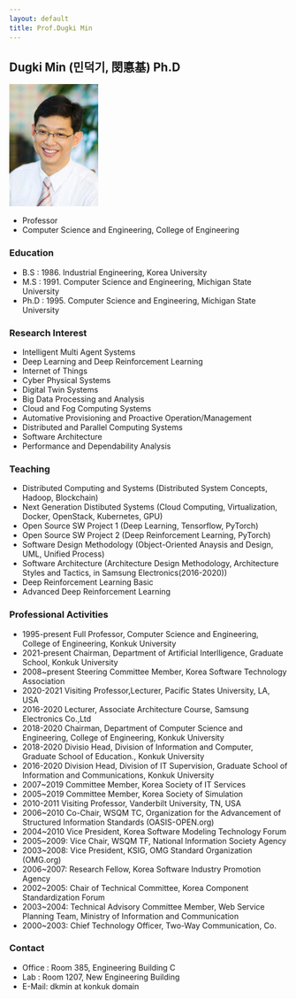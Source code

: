 ```yaml
---
layout: default
title: Prof.Dugki Min
---
```


## Dugki Min (민덕기, 閔悳基) Ph.D
![alt_text](../assets/img/profile/profile-dkmin-small.jpg)
* Professor
* Computer Science and Engineering, College of Engineering

### Education
* B.S : 1986. Industrial Engineering, Korea University
* M.S : 1991. Computer Science and Engineering, Michigan State University
* Ph.D : 1995. Computer Science and Engineering, Michigan State University

### Research Interest
* Intelligent Multi Agent Systems
* Deep Learning and Deep Reinforcement Learning
* Internet of Things 
* Cyber Physical Systems 
* Digital Twin Systems 
* Big Data Processing and Analysis 
* Cloud and Fog Computing Systems
* Automative Provisioning and Proactive Operation/Management
* Distributed and Parallel Computing Systems
* Software Architecture 
* Performance and Dependability Analysis

### Teaching
* Distributed Computing and Systems (Distributed System Concepts, Hadoop, Blockchain)
* Next Generation Distibuted Systems (Cloud Computing, Virtualization, Docker, OpenStack, Kubernetes, GPU)
* Open Source SW Project 1 (Deep Learning, Tensorflow, PyTorch)
* Open Source SW Project 2 (Deep Reinforcement Learning, PyTorch)
* Software Design Methodology (Object-Oriented Anaysis and Design, UML, Unified Process)
* Software Architecture (Architecture Design Methodology, Architecture Styles and Tactics, in Samsung Electronics(2016-2020))
* Deep Reinforcement Learning Basic 
* Advanced Deep Reinforcement Learning

### Professional Activities
* 1995-present Full Professor, Computer Science and Engineering, College of Engineering, Konkuk University
* 2021-present Chairman, Department of Artificial Interlligence, Graduate School, Konkuk University
* 2008~present Steering Committee Member, Korea Software Technology Association 
* 2020-2021    Visiting Professor,Lecturer, Pacific States University, LA, USA
* 2016-2020   Lecturer, Associate Architecture Course, Samsung Electronics Co.,Ltd
* 2018-2020   Chairman, Department of Computer Science and Engineering, College of Engineering, Konkuk University
* 2018-2020   Divisio Head, Division of Information and Computer, Graduate School of Education., Konkuk University
* 2016-2020   Division Head, Division of IT Supervision, Graduate School of Information and Communications, Konkuk University
* 2007~2019 Committee Member, Korea Society of IT Services
* 2005~2019 Committee Member, Korea Society of Simulation
* 2010-2011   Visiting Professor, Vanderbilt University, TN, USA
* 2006~2010   Co-Chair, WSQM TC, Organization for the Advancement of Structured Information Standards (OASIS-OPEN.org)
* 2004~2010   Vice President, Korea Software Modeling Technology Forum
* 2005~2009:  Vice Chair, WSQM TF, National Information Society Agency
* 2003~2008:  Vice President, KSIG, OMG Standard Organization (OMG.org)
* 2006~2007:  Research Fellow, Korea Software Industry Promotion Agency
* 2002~2005:  Chair of Technical Committee, Korea Component Standardization Forum
* 2003~2004:  Technical Advisory Committee Member, Web Service Planning Team, Ministry of Information and Communication
* 2000~2003:  Chief Technology Officer, Two-Way Communication, Co.

### Contact
* Office : Room 385, Engineering Building C
* Lab : Room 1207, New Engineering Building
* E-Mail: dkmin at konkuk domain
